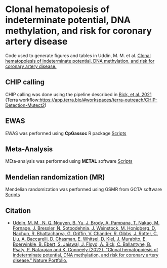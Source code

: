 # Clonal hematopoiesis of indeterminate potential, DNA methylation, and risk for coronary artery disease
Code used to generate figures and tables in Uddin, M. M. et al. [Clonal hematopoiesis of indeterminate potential, DNA methylation, and risk for coronary artery disease.](https://www.researchsquare.com/article/rs-1463822/v1)

## CHIP calling
CHIP calling was done using the pipeline described in [Bick,  et  al. 2021](https://www.nature.com/articles/s41586-020-2819-2)  (Terra workflow:https://app.terra.bio/#workspaces/terra-outreach/CHIP-Detection-Mutect2)

## EWAS
EWAS was performed using **CpGassoc** R package [Scripts](https://github.com/MMesbahU/CHIP-EWAS/tree/main/Scripts/EWAS)

## Meta-Analysis
MEta-analysis was performed using **METAL** software [Scripts](https://github.com/MMesbahU/CHIP-EWAS/tree/main/Scripts/meta_analysis)

## Mendelian randomization (MR)
Mendelian randomization was performed using GSMR from GCTA software [Scripts](https://github.com/MMesbahU/CHIP-EWAS/tree/main/Scripts/MR_Analysis)

## Citation
* [Uddin, M. M., N. Q. Nguyen, B. Yu, J. Brody, A. Pampana, T. Nakao, M. Fornage, J. Bressler, N. Sotoodehnia, J. Weinstock, M. Honigberg, D. Nachun, R. Bhattacharya, G. Griffin, V. Chander, R. Gibbs, J. Rotter, C. Liu, A. Baccarelli, D. Chasman, E. Whitsel, D. Kiel, J. Murabito, E. Boerwinkle, B. Ebert, S. Jaiswal, J. Floyd, A. Bick, C. Ballantyne, B. Psaty, P. Natarajan and K. Conneely (2022). "Clonal hematopoiesis of indeterminate potential, DNA methylation, and risk for coronary artery disease." Nature Portfolio.](https://www.researchsquare.com/article/rs-1463822/v1)
